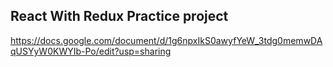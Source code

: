 ## React With Redux Practice project 

https://docs.google.com/document/d/1g6npxIkS0awyfYeW_3tdg0memwDAqUSYyW0KWYIb-Po/edit?usp=sharing
